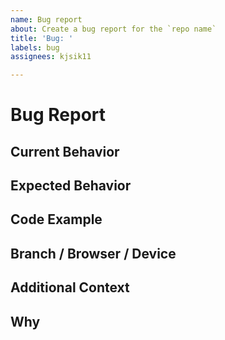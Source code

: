 ```yaml
---
name: Bug report
about: Create a bug report for the `repo name`
title: 'Bug: '
labels: bug
assignees: kjsik11

---
```


# Bug Report

## Current Behavior

## Expected Behavior

## Code Example

## Branch / Browser / Device

## Additional Context 




## Why
